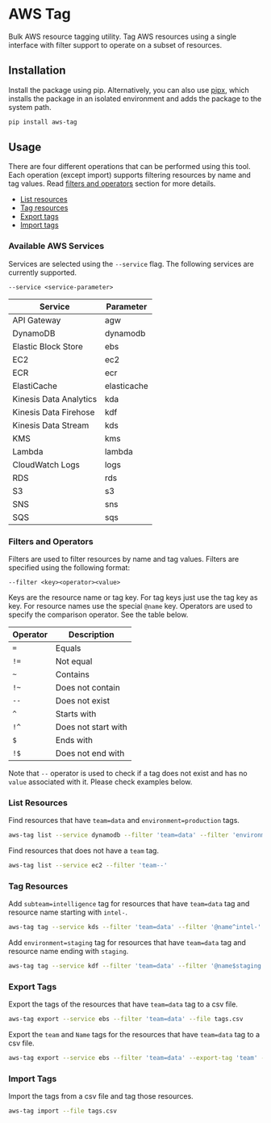 # AWS Tag

Bulk AWS resource tagging utility. Tag AWS resources using a single interface with filter support
to operate on a subset of resources.

## Installation

Install the package using pip. Alternatively, you can also use 
[pipx](https://packaging.python.org/en/latest/guides/installing-stand-alone-command-line-tools/), which installs 
the package in an isolated environment and adds the package to the system path.

```bash
pip install aws-tag
```

## Usage

There are four different operations that can be performed using this tool. Each operation (except import) supports
filtering resources by name and tag values. Read [filters and operators](#filters-and-operators) section for more
details.

- [List resources](#list-resources)
- [Tag resources](#tag-resources)
- [Export tags](#export-tags)
- [Import tags](#import-tags)

### Available AWS Services

Services are selected using the `--service` flag. The following services are currently supported.

```
--service <service-parameter>
```

| Service                | Parameter   |
|------------------------|-------------|
| API Gateway            | agw         |
| DynamoDB               | dynamodb    |
| Elastic Block Store    | ebs         |
| EC2                    | ec2         |
| ECR                    | ecr         |
| ElastiCache            | elasticache |
| Kinesis Data Analytics | kda         |
| Kinesis Data Firehose  | kdf         |
| Kinesis Data Stream    | kds         |
| KMS                    | kms         |
| Lambda                 | lambda      |
| CloudWatch Logs        | logs        |
| RDS                    | rds         |
| S3                     | s3          |
| SNS                    | sns         |
| SQS                    | sqs         |

### Filters and Operators

Filters are used to filter resources by name and tag values. Filters are specified using the following format:

```
--filter <key><operator><value>
```

Keys are the resource name or tag key. For tag keys just use the tag key as key. For resource names use the special
`@name` key. Operators are used to specify the comparison operator. See the table below.

| Operator | Description         |
|----------|---------------------|
| `= `     | Equals              |
| `!=`     | Not equal           |
| `~`      | Contains            |
| `!~`     | Does not contain    |
| `--`     | Does not exist      |
| `^ `     | Starts with         |
| `!^`     | Does not start with |
| `$ `     | Ends with           |
| `!$`     | Does not end with   |

Note that ``--`` operator is used to check if a tag does not exist and has no `value` associated with it. Please check
examples below.

### List Resources

Find resources that have `team=data` and `environment=production` tags.

```bash
aws-tag list --service dynamodb --filter 'team=data' --filter 'environment=production'
```

Find resources that does not have a `team` tag.

```bash
aws-tag list --service ec2 --filter 'team--'
```

### Tag Resources

Add `subteam=intelligence` tag for resources that have `team=data` tag and resource name starting with `intel-`.

```bash
aws-tag tag --service kds --filter 'team=data' --filter '@name^intel-' --tag 'subteam=intelligence'
```

Add `environment=staging` tag for resources that have `team=data` tag and resource name ending
with `staging`.

```bash
aws-tag tag --service kdf --filter 'team=data' --filter '@name$staging' --tag 'environment=staging'
```

### Export Tags

Export the tags of the resources that have `team=data` tag to a csv file.

```bash
aws-tag export --service ebs --filter 'team=data' --file tags.csv
```

Export the `team` and `Name` tags for the resources that have `team=data` tag to a csv file.

```bash
aws-tag export --service ebs --filter 'team=data' --export-tag 'team' --export-tag 'Name' --file tags.csv
```

### Import Tags

Import the tags from a csv file and tag those resources.

```bash
aws-tag import --file tags.csv
```
